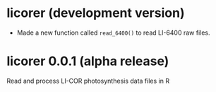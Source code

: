 # licorer (development version)

* Made a new function called `read_6400()` to read LI-6400 raw files.

# licorer 0.0.1 (alpha release)

Read and process LI-COR photosynthesis data files in R
